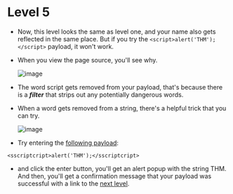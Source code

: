 # Level 5

- Now, this level looks the same as level one, and your name also gets reflected in the same place. But if you try the `<script>alert('THM');</script>` payload, it won't work. 

- When you view the page source, you'll see why. 

  ![image](https://user-images.githubusercontent.com/63872951/186452329-17d17b82-205c-46de-a9f7-312a29cd79ca.png)

- The word script  gets removed from your payload, that's because there is a ***filter*** that strips out any potentially dangerous words.

- When a word gets removed from a string, there's a helpful trick that you can try. 

  ![image](https://user-images.githubusercontent.com/63872951/186452552-a6c3c6ed-4116-49f6-830a-73789b21c95a.png)

- Try entering the [following payload](https://github.com/ShubhamJagtap2000/Cross-site-Scripting/blob/main/11%20-%20Perfecting%20Your%20Payload/Payload%20List/Level5.js):

```
<sscriptcript>alert('THM');</sscriptcript> 
```

- and click the enter button, you'll get an alert popup with the string THM. And then, you'll get a confirmation message that your payload was successful with a link to the [next level](https://github.com/ShubhamJagtap2000/Cross-site-Scripting/tree/main/11%20-%20Perfecting%20Your%20Payload/Level%205).
